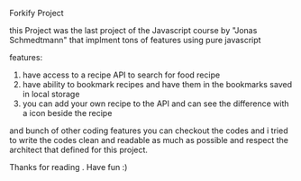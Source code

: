 Forkify Project

this Project was the last project of the Javascript course by "Jonas Schmedtmann" that implment tons of features using pure javascript

features:

1. have access to a recipe API to search for food recipe
2. have ability to bookmark recipes and have them in the bookmarks saved in local storage
3. you can add your own recipe to the API and can see the difference with a icon beside the recipe

and bunch of other coding features you can checkout the codes and i tried to write the codes clean and readable as much as possible and
respect the architect that defined for this project.

Thanks for reading . Have fun :)
